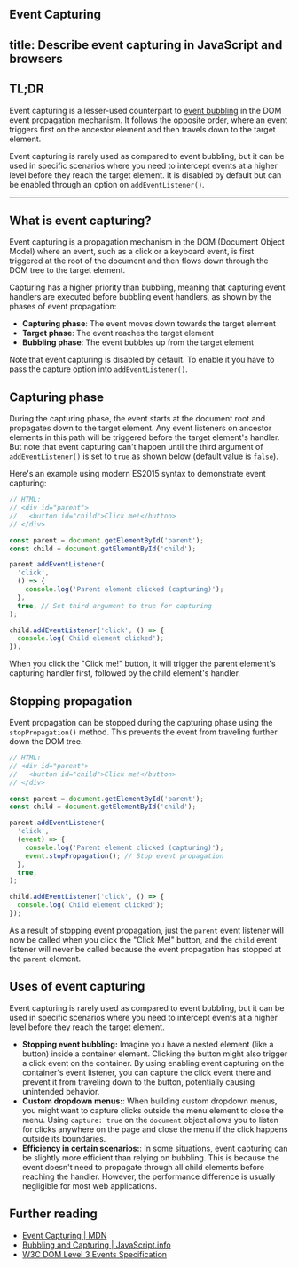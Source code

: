 

Event Capturing
---
title: Describe event capturing in JavaScript and browsers
---

## TL;DR

Event capturing is a lesser-used counterpart to [event bubbling](/questions/quiz/describe-event-bubbling) in the DOM event propagation mechanism. It follows the opposite order, where an event triggers first on the ancestor element and then travels down to the target element.

Event capturing is rarely used as compared to event bubbling, but it can be used in specific scenarios where you need to intercept events at a higher level before they reach the target element. It is disabled by default but can be enabled through an option on `addEventListener()`.

---

## What is event capturing?

Event capturing is a propagation mechanism in the DOM (Document Object Model) where an event, such as a click or a keyboard event, is first triggered at the root of the document and then flows down through the DOM tree to the target element.

Capturing has a higher priority than bubbling, meaning that capturing event handlers are executed before bubbling event handlers, as shown by the phases of event propagation:

- **Capturing phase**: The event moves down towards the target element
- **Target phase**: The event reaches the target element
- **Bubbling phase**: The event bubbles up from the target element

Note that event capturing is disabled by default. To enable it you have to pass the capture option into `addEventListener()`.

## Capturing phase

During the capturing phase, the event starts at the document root and propagates down to the target element. Any event listeners on ancestor elements in this path will be triggered before the target element's handler. But note that event capturing can't happen until the third argument of `addEventListener()` is set to `true` as shown below (default value is `false`).

Here's an example using modern ES2015 syntax to demonstrate event capturing:

```js
// HTML:
// <div id="parent">
//   <button id="child">Click me!</button>
// </div>

const parent = document.getElementById('parent');
const child = document.getElementById('child');

parent.addEventListener(
  'click',
  () => {
    console.log('Parent element clicked (capturing)');
  },
  true, // Set third argument to true for capturing
);

child.addEventListener('click', () => {
  console.log('Child element clicked');
});
```

When you click the "Click me!" button, it will trigger the parent element's capturing handler first, followed by the child element's handler.

## Stopping propagation

Event propagation can be stopped during the capturing phase using the `stopPropagation()` method. This prevents the event from traveling further down the DOM tree.

```js
// HTML:
// <div id="parent">
//   <button id="child">Click me!</button>
// </div>

const parent = document.getElementById('parent');
const child = document.getElementById('child');

parent.addEventListener(
  'click',
  (event) => {
    console.log('Parent element clicked (capturing)');
    event.stopPropagation(); // Stop event propagation
  },
  true,
);

child.addEventListener('click', () => {
  console.log('Child element clicked');
});
```

As a result of stopping event propagation, just the `parent` event listener will now be called when you click the "Click Me!" button, and the `child` event listener will never be called because the event propagation has stopped at the `parent` element.

## Uses of event capturing

Event capturing is rarely used as compared to event bubbling, but it can be used in specific scenarios where you need to intercept events at a higher level before they reach the target element.

- **Stopping event bubbling:** Imagine you have a nested element (like a button) inside a container element. Clicking the button might also trigger a click event on the container. By using enabling event capturing on the container's event listener, you can capture the click event there and prevent it from traveling down to the button, potentially causing unintended behavior.
- **Custom dropdown menus:**: When building custom dropdown menus, you might want to capture clicks outside the menu element to close the menu. Using `capture: true` on the `document` object allows you to listen for clicks anywhere on the page and close the menu if the click happens outside its boundaries.
- **Efficiency in certain scenarios:**: In some situations, event capturing can be slightly more efficient than relying on bubbling. This is because the event doesn't need to propagate through all child elements before reaching the handler. However, the performance difference is usually negligible for most web applications.

## Further reading

- [Event Capturing | MDN](https://developer.mozilla.org/en-US/docs/Learn/JavaScript/Building_blocks/Events#event_capture)
- [Bubbling and Capturing | JavaScript.info](https://javascript.info/bubbling-and-capturing)
- [W3C DOM Level 3 Events Specification](https://www.w3.org/TR/DOM-Level-3-Events/#event-flow)